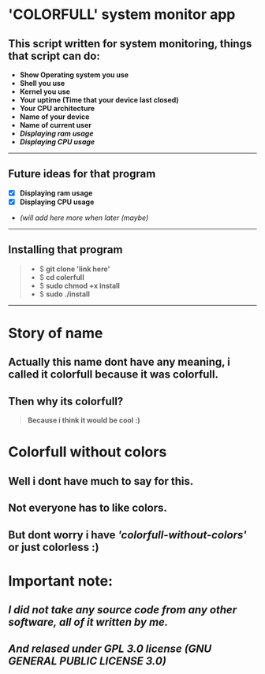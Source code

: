 # 'COLORFULL' system monitor app
## **This script written for system monitoring, things that script can do:**
- **Show Operating system you use**
- **Shell you use**
- **Kernel you use**
- **Your uptime (Time that your device last closed)**
- **Your CPU architecture**
- **Name of your device**
- **Name of current user**
- ***Displaying ram usage***
- ***Displaying CPU usage***
****
## **Future ideas for that program**
* [x] **Displaying ram usage**
* [x] **Displaying CPU usage**
* **(will add here more when later (maybe*)*
****
## **Installing that program**
>* $ **git clone 'link here'**
>* $ **cd colerfull**
>* $ **sudo chmod +x install**
>* $ **sudo ./install**
****

# **Story of name**
## **Actually this name dont have any meaning, i called it colorfull because it was colorfull.**

## **Then why its colorfull?**
>**Because i think it would be cool :)**

# **Colorfull without colors**
## **Well i dont have much to say for this.**
## **Not everyone has to like colors.**
## **But dont worry i have *'colorfull-without-colors'* or just colorless :)**

# Important note:
## ***I did not take any source code from any other software, all of it written by me.***
## ***And relased under GPL 3.0 license (GNU GENERAL PUBLIC LICENSE 3.0)***
